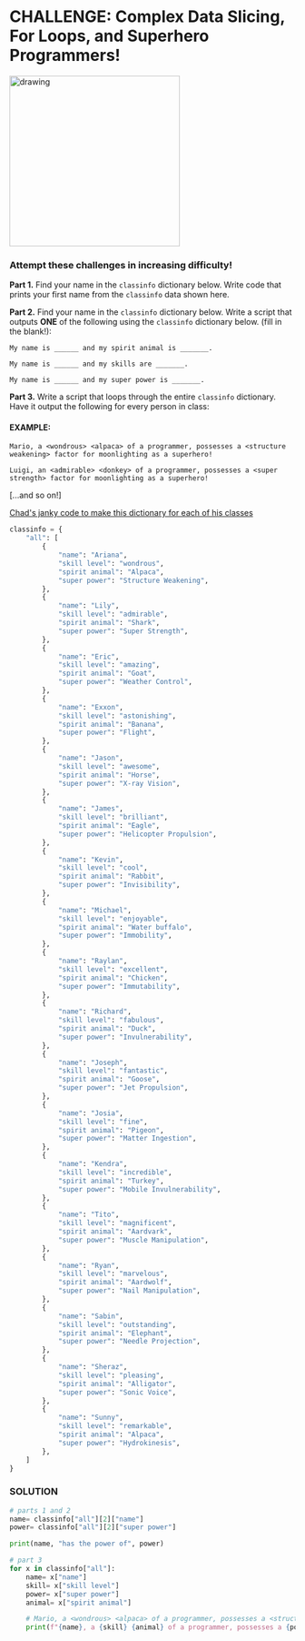 # CHALLENGE: Complex Data Slicing, For Loops, and Superhero Programmers!

<img src="https://simpleprogrammer.com/wp-content/uploads/2019/04/programmer-hero.png" alt="drawing" width="300"/>

### Attempt these challenges in increasing difficulty!

**Part 1.** Find your name in the `classinfo` dictionary below. Write code that prints your first name from the `classinfo` data shown here.

**Part 2.** Find your name in the `classinfo` dictionary below.  Write a script that outputs **ONE** of the following using the `classinfo` dictionary below. (fill in the blank!):

	My name is ______ and my spirit animal is _______.

	My name is ______ and my skills are _______.

	My name is ______ and my super power is _______.


**Part 3.** Write a script that loops through the entire `classinfo` dictionary. Have it output the following for every person in class:

#### EXAMPLE:
	

    Mario, a <wondrous> <alpaca> of a programmer, possesses a <structure weakening> factor for moonlighting as a superhero!
    
    Luigi, an <admirable> <donkey> of a programmer, possesses a <super strength> factor for moonlighting as a superhero!

[...and so on!]

[Chad's janky code to make this dictionary for each of his classes](https://github.com/csfeeser/Python/blob/master/solutions/classinfomaker.py)

```python
classinfo = {
    "all": [
        {
            "name": "Ariana",
            "skill level": "wondrous",
            "spirit animal": "Alpaca",
            "super power": "Structure Weakening",
        },
        {
            "name": "Lily",
            "skill level": "admirable",
            "spirit animal": "Shark",
            "super power": "Super Strength",
        },
        {
            "name": "Eric",
            "skill level": "amazing",
            "spirit animal": "Goat",
            "super power": "Weather Control",
        },
        {
            "name": "Exxon",
            "skill level": "astonishing",
            "spirit animal": "Banana",
            "super power": "Flight",
        },
        {
            "name": "Jason",
            "skill level": "awesome",
            "spirit animal": "Horse",
            "super power": "X-ray Vision",
        },
        {
            "name": "James",
            "skill level": "brilliant",
            "spirit animal": "Eagle",
            "super power": "Helicopter Propulsion",
        },
        {
            "name": "Kevin",
            "skill level": "cool",
            "spirit animal": "Rabbit",
            "super power": "Invisibility",
        },
        {
            "name": "Michael",
            "skill level": "enjoyable",
            "spirit animal": "Water buffalo",
            "super power": "Immobility",
        },
        {
            "name": "Raylan",
            "skill level": "excellent",
            "spirit animal": "Chicken",
            "super power": "Immutability",
        },
        {
            "name": "Richard",
            "skill level": "fabulous",
            "spirit animal": "Duck",
            "super power": "Invulnerability",
        },
        {
            "name": "Joseph",
            "skill level": "fantastic",
            "spirit animal": "Goose",
            "super power": "Jet Propulsion",
        },
        {
            "name": "Josia",
            "skill level": "fine",
            "spirit animal": "Pigeon",
            "super power": "Matter Ingestion",
        },
        {
            "name": "Kendra",
            "skill level": "incredible",
            "spirit animal": "Turkey",
            "super power": "Mobile Invulnerability",
        },
        {
            "name": "Tito",
            "skill level": "magnificent",
            "spirit animal": "Aardvark",
            "super power": "Muscle Manipulation",
        },
        {
            "name": "Ryan",
            "skill level": "marvelous",
            "spirit animal": "Aardwolf",
            "super power": "Nail Manipulation",
        },
        {
            "name": "Sabin",
            "skill level": "outstanding",
            "spirit animal": "Elephant",
            "super power": "Needle Projection",
        },
        {
            "name": "Sheraz",
            "skill level": "pleasing",
            "spirit animal": "Alligator",
            "super power": "Sonic Voice",
        },
        {
            "name": "Sunny",
            "skill level": "remarkable",
            "spirit animal": "Alpaca",
            "super power": "Hydrokinesis",
        },
    ]
}
```


### SOLUTION

```python
# parts 1 and 2
name= classinfo["all"][2]["name"]
power= classinfo["all"][2]["super power"]

print(name, "has the power of", power)

# part 3
for x in classinfo["all"]:
    name= x["name"]
    skill= x["skill level"]
    power= x["super power"]
    animal= x["spirit animal"]

    # Mario, a <wondrous> <alpaca> of a programmer, possesses a <structure weakening> factor for moonlighting as a superhero!
    print(f"{name}, a {skill} {animal} of a programmer, possesses a {power} factor for moonlighting as a superhero!")
```
